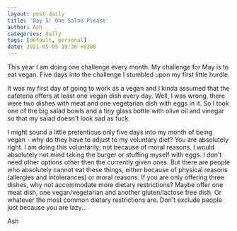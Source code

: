 ```yaml
---
layout: post-daily
title: 'Day 5: One Salad Please'
author: Ash
categories: daily
tags: [default, personal]
date: 2021-05-05 19:38 +0200
---
```

This year I am doing one challenge every month. My challenge for May is to eat vegan. Five days into the challenge I stumbled upon my first little hurdle. 

It was my first day of going to work as a vegan and I kinda assumed that the cafeteria offers at least one vegan dish every day. Well, I was wrong, there were two dishes with meat and one vegetarian dish with eggs in it. So I took one of the big salad bowls and a tiny glass bottle with olive oil and vinegar so that my salad doesn't look sad as fuck.

I might sound a little pretentious only five days into my month of being vegan - why do they have to adjust to my voluntary diet? You are absolutely right. I am doing this voluntarily; not because of moral reasons. I would absolutely not mind taking the burger or stuffing myself with eggs. I don't need other options other then the currently given ones. But there are people who absolutely cannot eat these things, either because of physical reasons (allergies and intolerances) or moral reasons. If you are only offering three dishes, why not accommodate more dietary restrictions? Maybe offer one meat dish, one vegan/vegetarian and another gluten/lactose free dish. Or whatever the most common dietary restrictions are. Don't exclude people just because you are lazy...

Ash
